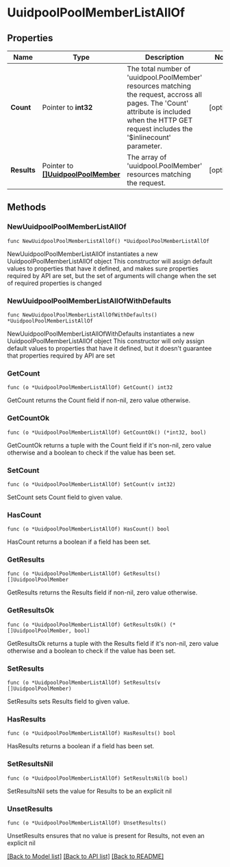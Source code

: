 # UuidpoolPoolMemberListAllOf

## Properties

Name | Type | Description | Notes
------------ | ------------- | ------------- | -------------
**Count** | Pointer to **int32** | The total number of &#39;uuidpool.PoolMember&#39; resources matching the request, accross all pages. The &#39;Count&#39; attribute is included when the HTTP GET request includes the &#39;$inlinecount&#39; parameter. | [optional] 
**Results** | Pointer to [**[]UuidpoolPoolMember**](uuidpool.PoolMember.md) | The array of &#39;uuidpool.PoolMember&#39; resources matching the request. | [optional] 

## Methods

### NewUuidpoolPoolMemberListAllOf

`func NewUuidpoolPoolMemberListAllOf() *UuidpoolPoolMemberListAllOf`

NewUuidpoolPoolMemberListAllOf instantiates a new UuidpoolPoolMemberListAllOf object
This constructor will assign default values to properties that have it defined,
and makes sure properties required by API are set, but the set of arguments
will change when the set of required properties is changed

### NewUuidpoolPoolMemberListAllOfWithDefaults

`func NewUuidpoolPoolMemberListAllOfWithDefaults() *UuidpoolPoolMemberListAllOf`

NewUuidpoolPoolMemberListAllOfWithDefaults instantiates a new UuidpoolPoolMemberListAllOf object
This constructor will only assign default values to properties that have it defined,
but it doesn't guarantee that properties required by API are set

### GetCount

`func (o *UuidpoolPoolMemberListAllOf) GetCount() int32`

GetCount returns the Count field if non-nil, zero value otherwise.

### GetCountOk

`func (o *UuidpoolPoolMemberListAllOf) GetCountOk() (*int32, bool)`

GetCountOk returns a tuple with the Count field if it's non-nil, zero value otherwise
and a boolean to check if the value has been set.

### SetCount

`func (o *UuidpoolPoolMemberListAllOf) SetCount(v int32)`

SetCount sets Count field to given value.

### HasCount

`func (o *UuidpoolPoolMemberListAllOf) HasCount() bool`

HasCount returns a boolean if a field has been set.

### GetResults

`func (o *UuidpoolPoolMemberListAllOf) GetResults() []UuidpoolPoolMember`

GetResults returns the Results field if non-nil, zero value otherwise.

### GetResultsOk

`func (o *UuidpoolPoolMemberListAllOf) GetResultsOk() (*[]UuidpoolPoolMember, bool)`

GetResultsOk returns a tuple with the Results field if it's non-nil, zero value otherwise
and a boolean to check if the value has been set.

### SetResults

`func (o *UuidpoolPoolMemberListAllOf) SetResults(v []UuidpoolPoolMember)`

SetResults sets Results field to given value.

### HasResults

`func (o *UuidpoolPoolMemberListAllOf) HasResults() bool`

HasResults returns a boolean if a field has been set.

### SetResultsNil

`func (o *UuidpoolPoolMemberListAllOf) SetResultsNil(b bool)`

 SetResultsNil sets the value for Results to be an explicit nil

### UnsetResults
`func (o *UuidpoolPoolMemberListAllOf) UnsetResults()`

UnsetResults ensures that no value is present for Results, not even an explicit nil

[[Back to Model list]](../README.md#documentation-for-models) [[Back to API list]](../README.md#documentation-for-api-endpoints) [[Back to README]](../README.md)


